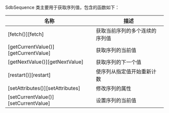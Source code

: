 SdbSequence 类主要用于获取序列值，包含的函数如下：

| 名称 | 描述 |
|------|------|
| [fetch()][fetch] | 获取当前序列的多个连续的序列值 |
| [getCurrentValue()][getCurrentValue] | 获取序列的当前值 |
| [getNextValue()][getNextValue] | 获取序列的下一个值 |
| [restart()][restart] | 使序列从指定值开始重新计数 |
| [setAttributes()][setAttributes] | 修改序列的属性 |
| [setCurrentValue()][setCurrentValue] | 设置序列的当前值 |

[^_^]:
     本文使用的所有引用及链接
[fetch]:manual/Manual/Sequoiadb_Command/SdbSequence/fetch.md
[getCurrentValue]:manual/Manual/Sequoiadb_Command/SdbSequence/getCurrentValue.md
[getNextValue]:manual/Manual/Sequoiadb_Command/SdbSequence/getNextValue.md
[restart]:manual/Manual/Sequoiadb_Command/SdbSequence/restart.md
[setAttributes]:manual/Manual/Sequoiadb_Command/SdbSequence/setAttributes.md
[setCurrentValue]:manual/Manual/Sequoiadb_Command/SdbSequence/setCurrentValue.md